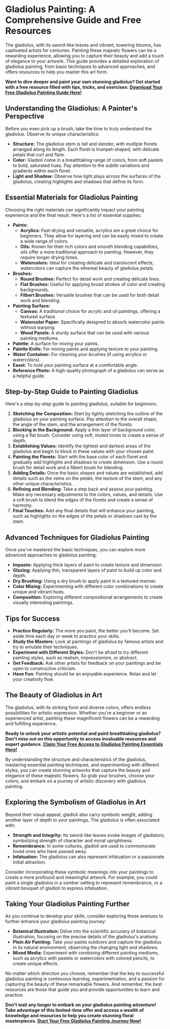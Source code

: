 # Gladiolus Painting: A Comprehensive Guide and Free Resources

The gladiolus, with its sword-like leaves and vibrant, towering blooms, has captivated artists for centuries. Painting these majestic flowers can be a rewarding experience, allowing you to capture their beauty and add a touch of elegance to your artwork. This guide provides a detailed exploration of gladiolus painting, from basic techniques to advanced approaches, and offers resources to help you master this art form.

**Want to dive deeper and paint your own stunning gladiolus? Get started with a free resource filled with tips, tricks, and exercises: [Download Your Free Gladiolus Painting Guide Here!](https://udemywork.com/gladiolus-painting)**

## Understanding the Gladiolus: A Painter's Perspective

Before you even pick up a brush, take the time to truly understand the gladiolus. Observe its unique characteristics:

*   **Structure:** The gladiolus stem is tall and slender, with multiple florets arranged along its length. Each floret is trumpet-shaped, with delicate petals that curl and flare.
*   **Color:** Gladioli come in a breathtaking range of colors, from soft pastels to bold, saturated hues. Pay attention to the subtle variations and gradients within each floret.
*   **Light and Shadow:** Observe how light plays across the surfaces of the gladiolus, creating highlights and shadows that define its form.

## Essential Materials for Gladiolus Painting

Choosing the right materials can significantly impact your painting experience and the final result. Here's a list of essential supplies:

*   **Paints:**
    *   **Acrylics:** Fast-drying and versatile, acrylics are a great choice for beginners. They allow for layering and can be easily mixed to create a wide range of colors.
    *   **Oils:** Known for their rich colors and smooth blending capabilities, oils offer a more traditional approach to painting. However, they require longer drying times.
    *   **Watercolors:** Ideal for creating delicate and translucent effects, watercolors can capture the ethereal beauty of gladiolus petals.
*   **Brushes:**
    *   **Round Brushes:** Perfect for detail work and creating delicate lines.
    *   **Flat Brushes:** Useful for applying broad strokes of color and creating backgrounds.
    *   **Filbert Brushes:** Versatile brushes that can be used for both detail work and blending.
*   **Painting Surface:**
    *   **Canvas:** A traditional choice for acrylic and oil paintings, offering a textured surface.
    *   **Watercolor Paper:** Specifically designed to absorb watercolor paints without warping.
    *   **Wood Panels:** A sturdy surface that can be used with various painting mediums.
*   **Palette:** A surface for mixing your paints.
*   **Palette Knife:** For mixing paints and applying texture to your painting.
*   **Water Container:** For cleaning your brushes (if using acrylics or watercolors).
*   **Easel:** To hold your painting surface at a comfortable angle.
*   **Reference Photo:** A high-quality photograph of a gladiolus can serve as a helpful guide.

## Step-by-Step Guide to Painting Gladiolus

Here's a step-by-step guide to painting gladiolus, suitable for beginners:

1.  **Sketching the Composition:** Start by lightly sketching the outline of the gladiolus on your painting surface. Pay attention to the overall shape, the angle of the stem, and the arrangement of the florets.
2.  **Blocking in the Background:** Apply a thin layer of background color, using a flat brush. Consider using soft, muted tones to create a sense of depth.
3.  **Establishing Values:** Identify the lightest and darkest areas of the gladiolus and begin to block in these values with your chosen paint.
4.  **Painting the Florets:** Start with the base color of each floret and gradually add highlights and shadows to create dimension. Use a round brush for detail work and a filbert brush for blending.
5.  **Adding Details:** Once the basic shapes and values are established, add details such as the veins on the petals, the texture of the stem, and any other unique characteristics.
6.  **Refining and Blending:** Take a step back and assess your painting. Make any necessary adjustments to the colors, values, and details. Use a soft brush to blend the edges of the florets and create a sense of harmony.
7.  **Final Touches:** Add any final details that will enhance your painting, such as highlights on the edges of the petals or shadows cast by the stem.

## Advanced Techniques for Gladiolus Painting

Once you've mastered the basic techniques, you can explore more advanced approaches to gladiolus painting:

*   **Impasto:** Applying thick layers of paint to create texture and dimension.
*   **Glazing:** Applying thin, transparent layers of paint to build up color and depth.
*   **Dry Brushing:** Using a dry brush to apply paint in a textured manner.
*   **Color Mixing:** Experimenting with different color combinations to create unique and vibrant hues.
*   **Composition:** Exploring different compositional arrangements to create visually interesting paintings.

## Tips for Success

*   **Practice Regularly:** The more you paint, the better you'll become. Set aside time each day or week to practice your skills.
*   **Study the Masters:** Look at paintings of gladiolus by famous artists and try to emulate their techniques.
*   **Experiment with Different Styles:** Don't be afraid to try different painting styles, such as realism, impressionism, or abstract.
*   **Get Feedback:** Ask other artists for feedback on your paintings and be open to constructive criticism.
*   **Have Fun:** Painting should be an enjoyable experience. Relax and let your creativity flow.

## The Beauty of Gladiolus in Art

The gladiolus, with its striking form and diverse colors, offers endless possibilities for artistic expression. Whether you're a beginner or an experienced artist, painting these magnificent flowers can be a rewarding and fulfilling experience.

**Ready to unlock your artistic potential and paint breathtaking gladiolus? Don't miss out on this opportunity to access invaluable resources and expert guidance. [Claim Your Free Access to Gladiolus Painting Essentials Here!](https://udemywork.com/gladiolus-painting)**

By understanding the structure and characteristics of the gladiolus, mastering essential painting techniques, and experimenting with different styles, you can create stunning artworks that capture the beauty and elegance of these majestic flowers. So grab your brushes, choose your colors, and embark on a journey of artistic discovery with gladiolus painting.

## Exploring the Symbolism of Gladiolus in Art

Beyond their visual appeal, gladioli also carry symbolic weight, adding another layer of depth to your paintings. The gladiolus is often associated with:

*   **Strength and Integrity:** Its sword-like leaves evoke images of gladiators, symbolizing strength of character and moral uprightness.
*   **Remembrance:** In some cultures, gladioli are used to commemorate loved ones who have passed away.
*   **Infatuation:** The gladiolus can also represent infatuation or a passionate initial attraction.

Consider incorporating these symbolic meanings into your paintings to create a more profound and meaningful artwork. For example, you could paint a single gladiolus in a somber setting to represent remembrance, or a vibrant bouquet of gladioli to express infatuation.

## Taking Your Gladiolus Painting Further

As you continue to develop your skills, consider exploring these avenues to further enhance your gladiolus painting journey:

*   **Botanical Illustration:** Delve into the scientific accuracy of botanical illustration, focusing on the precise details of the gladiolus's anatomy.
*   **Plein Air Painting:** Take your paints outdoors and capture the gladiolus in its natural environment, observing the changing light and shadows.
*   **Mixed Media:** Experiment with combining different painting mediums, such as acrylics with pastels or watercolors with colored pencils, to create unique effects.

No matter which direction you choose, remember that the key to successful gladiolus painting is continuous learning, experimentation, and a passion for capturing the beauty of these remarkable flowers. And remember, the best resources are those that guide you and provide opportunities to learn and practice.

**Don't wait any longer to embark on your gladiolus painting adventure! Take advantage of this limited-time offer and access a wealth of knowledge and resources to help you create stunning floral masterpieces. [Start Your Free Gladiolus Painting Journey Now!](https://udemywork.com/gladiolus-painting)**
